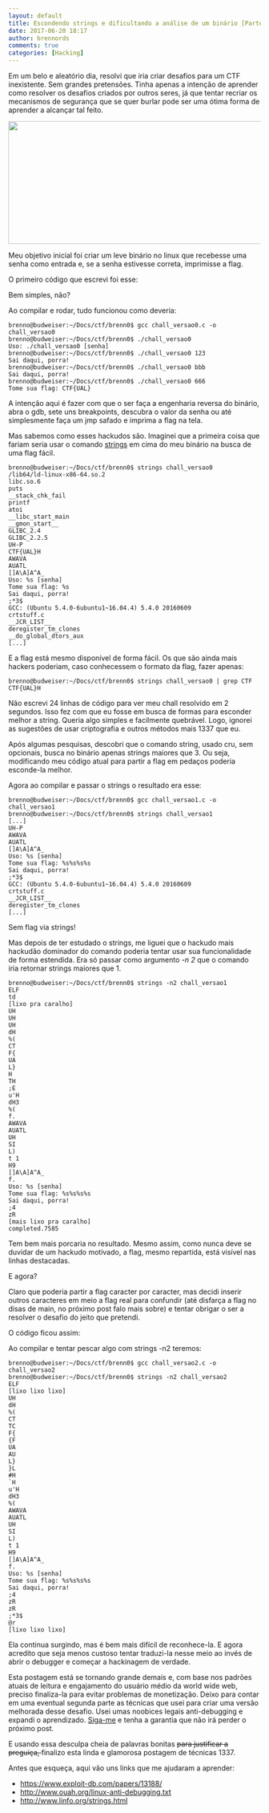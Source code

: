 ```yaml
---
layout: default
title: Escondendo strings e dificultando a análise de um binário [Parte 1]
date: 2017-06-20 18:17
author: brennords
comments: true
categories: [Hacking]
---
```

Em um belo e aleatório dia, resolvi que iria criar desafios para um CTF inexistente. Sem grandes pretensões. Tinha apenas a intenção de aprender como resolver os desafios criados por outros seres, já que tentar recriar os mecanismos de segurança que se quer burlar pode ser uma ótima forma de aprender a alcançar tal feito.

<img class="wp-image-1477 size-full" src="https://brenn0.files.wordpress.com/2017/06/arcane_bullshit.png" alt="" width="517" height="245" />

Meu objetivo inicial foi criar um leve binário no linux que recebesse uma senha como entrada e, se a senha estivesse correta, imprimisse a flag.

O primeiro código que escrevi foi esse:

<script src="https://gist.github.com/anonymous/57a15666d500b7185809063c27bdf075.js"></script>

Bem simples, não?

Ao compilar e rodar, tudo funcionou como deveria:

```
brenno@budweiser:~/Docs/ctf/brenn0$ gcc chall_versao0.c -o chall_versao0
brenno@budweiser:~/Docs/ctf/brenn0$ ./chall_versao0
Uso: ./chall_versao0 [senha]
brenno@budweiser:~/Docs/ctf/brenn0$ ./chall_versao0 123
Sai daqui, porra!
brenno@budweiser:~/Docs/ctf/brenn0$ ./chall_versao0 bbb
Sai daqui, porra!
brenno@budweiser:~/Docs/ctf/brenn0$ ./chall_versao0 666
Tome sua flag: CTF{UAL}
```

A intenção aqui é fazer com que o ser faça a engenharia reversa do binário, abra o gdb, sete uns breakpoints, descubra o valor da senha ou até simplesmente faça um jmp safado e imprima a flag na tela.

Mas sabemos como esses hackudos são. Imaginei que a primeira coisa que fariam seria usar o comando <a href="http://www.linfo.org/strings.html">strings</a> em cima do meu binário na busca de uma flag fácil.

```
brenno@budweiser:~/Docs/ctf/brenn0$ strings chall_versao0
/lib64/ld-linux-x86-64.so.2
libc.so.6
puts
__stack_chk_fail
printf
atoi
__libc_start_main
__gmon_start__
GLIBC_2.4
GLIBC_2.2.5
UH-P
CTF{UAL}H
AWAVA
AUATL
[]A\A]A^A_
Uso: %s [senha]
Tome sua flag: %s
Sai daqui, porra!
;*3$
GCC: (Ubuntu 5.4.0-6ubuntu1~16.04.4) 5.4.0 20160609
crtstuff.c
__JCR_LIST__
deregister_tm_clones
__do_global_dtors_aux
[...]
```

E a flag está mesmo disponível de forma fácil. Os que são ainda mais hackers poderiam, caso conhecessem o formato da flag, fazer apenas:

```
brenno@budweiser:~/Docs/ctf/brenn0$ strings chall_versao0 | grep CTF
CTF{UAL}H
```

Não escrevi 24 linhas de código para ver meu chall resolvido em 2 segundos. Isso fez com que eu fosse em busca de formas para esconder melhor a string. Queria algo simples e facilmente quebrável. Logo, ignorei as sugestões de usar criptografia e outros métodos mais 1337 que eu.

Após algumas pesquisas, descobri que o comando string, usado cru, sem opcionais, busca no binário apenas strings maiores que 3. Ou seja, modificando meu código atual para partir a flag em pedaços poderia esconde-la melhor.

<script src="https://gist.github.com/anonymous/5e0a3681c139d41da8bb925da98a5b42.js"></script>

Agora ao compilar e passar o strings o resultado era esse:

```
brenno@budweiser:~/Docs/ctf/brenn0$ gcc chall_versao1.c -o chall_versao1
brenno@budweiser:~/Docs/ctf/brenn0$ strings chall_versao1
[...]
UH-P
AWAVA
AUATL
[]A\A]A^A_
Uso: %s [senha]
Tome sua flag: %s%s%s%s
Sai daqui, porra!
;*3$
GCC: (Ubuntu 5.4.0-6ubuntu1~16.04.4) 5.4.0 20160609
crtstuff.c
__JCR_LIST__
deregister_tm_clones
[...]
```

Sem flag via strings!

Mas depois de ter estudado o strings, me liguei que o hackudo mais hackudão dominador do comando poderia tentar usar sua funcionalidade de forma estendida. Era só passar como argumento <em>-n 2</em> que o comando iria retornar strings maiores que 1.

```
brenno@budweiser:~/Docs/ctf/brenn0$ strings -n2 chall_versao1
ELF
td
[lixo pra caralho]
UH
UH
UH
dH
%(
CT
F{
UA
L}
H
TH
;E
u'H
dH3
%(
f.
AWAVA
AUATL
UH
SI
L)
t 1
H9
[]A\A]A^A_
f.
Uso: %s [senha]
Tome sua flag: %s%s%s%s
Sai daqui, porra!
;4
zR
[mais lixo pra caralho]
completed.7585
```

Tem bem mais porcaria no resultado. Mesmo assim, como nunca deve se duvidar de um hackudo motivado, a flag, mesmo repartida, está visível nas linhas destacadas.

E agora?

Claro que poderia partir a flag caracter por caracter, mas decidi inserir outros caracteres em meio a flag real para confundir (até disfarça a flag no disas de main, no próximo post falo mais sobre) e tentar obrigar o ser a resolver o desafio do jeito que pretendi.

O código ficou assim:

<script src="https://gist.github.com/anonymous/1bb687ad83ff39a7449ffb854753ae10.js"></script>

Ao compilar e tentar pescar algo com strings -n2 teremos:

```
brenno@budweiser:~/Docs/ctf/brenn0$ gcc chall_versao2.c -o chall_versao2
brenno@budweiser:~/Docs/ctf/brenn0$ strings -n2 chall_versao2
ELF
[lixo lixo lixo]
UH
dH
%(
CT
TC
F{
{F
UA
AU
L}
}L
#H
`H
u'H
dH3
%(
AWAVA
AUATL
UH
SI
L)
t 1
H9
[]A\A]A^A_
f.
Uso: %s [senha]
Tome sua flag: %s%s%s%s
Sai daqui, porra!
;4
zR
zR
;*3$
@r
[lixo lixo lixo]
```

Ela continua surgindo, mas é bem mais difícil de reconhece-la. E agora acredito que seja menos custoso tentar traduzi-la nesse meio ao invés de abrir o debugger e começar a hackinagem de verdade.

Esta postagem está se tornando grande demais e, com base nos padrões atuais de leitura e engajamento do usuário médio da world wide web, preciso finaliza-la para evitar problemas de monetização. Deixo para contar em uma eventual segunda parte as técnicas que usei para criar uma versão melhorada desse desafio. Usei umas noobices legais anti-debugging e expandi o aprendizado. <a href="http://twitter.com/brennords">Siga-me</a> e tenha a garantia que não irá perder o próximo post.

E usando essa desculpa cheia de palavras bonitas <del>para justificar a preguiça, </del>finalizo esta linda e glamorosa postagem de técnicas 1337.

Antes que esqueça, aqui vão uns links que me ajudaram a aprender:

<ul>
    <li><a href="https://www.exploit-db.com/papers/13188/">https://www.exploit-db.com/papers/13188/</a></li>
    <li><a href="http://www.ouah.org/linux-anti-debugging.txt">http://www.ouah.org/linux-anti-debugging.txt</a></li>
    <li><a href="http://www.linfo.org/strings.html">http://www.linfo.org/strings.html</a></li>
</ul>
